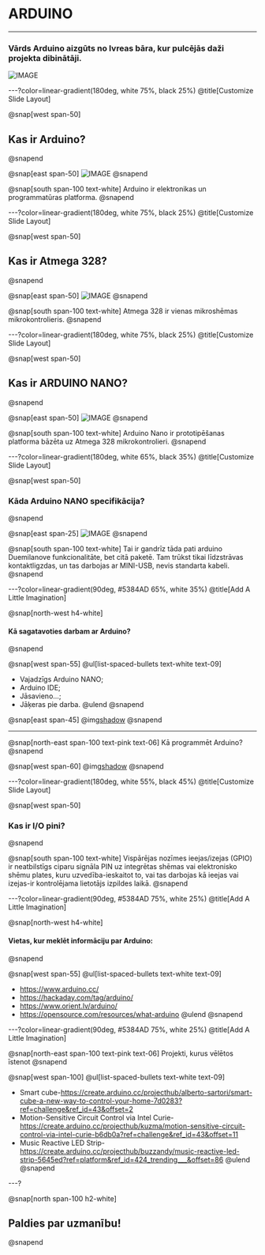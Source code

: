 # ARDUINO

---

### Vārds Arduino aizgūts no Ivreas bāra, kur pulcējās daži projekta dibinātāji.

![IMAGE](https://external-preview.redd.it/BCZ_-ppi_D9nKLvrYaITvX3gUy-Y5VrRyCXCdfvOuDU.jpg?auto=webp&s=ae019640d8bfa40c5cd87a9405a2409f5de3f404)

---?color=linear-gradient(180deg, white 75%, black 25%)
@title[Customize Slide Layout]

@snap[west span-50]
## Kas ir Arduino?
@snapend

@snap[east span-50]
![IMAGE](https://upload.wikimedia.org/wikipedia/commons/thumb/8/87/Arduino_Logo.svg/1024px-Arduino_Logo.svg.png)
@snapend

@snap[south span-100 text-white]
Arduino ir elektronikas un programmatūras platforma.
@snapend

---?color=linear-gradient(180deg, white 75%, black 25%)
@title[Customize Slide Layout]

@snap[west span-50]
## Kas ir Atmega 328?
@snapend

@snap[east span-50]
![IMAGE](https://images-na.ssl-images-amazon.com/images/I/31cJ3qYCS6L._SX425_.jpg)
@snapend

@snap[south span-100 text-white]
Atmega 328 ir vienas mikroshēmas mikrokontrolieris.
@snapend

---?color=linear-gradient(180deg, white 75%, black 25%)
@title[Customize Slide Layout]

@snap[west span-50]
## Kas ir ARDUINO NANO?
@snapend

@snap[east span-50]
![IMAGE](https://www.electronics-lab.com/wp-content/uploads/2017/02/ARDUINO_NANO.png)
@snapend

@snap[south span-100 text-white]
Arduino Nano ir prototipēšanas platforma bāzēta uz Atmega 328 mikrokontrolieri. 
@snapend

---?color=linear-gradient(180deg, white 65%, black 35%)
@title[Customize Slide Layout]

@snap[west span-50]
### Kāda Arduino NANO specifikācija?

@snapend

@snap[east span-25]
![IMAGE](http://cdn1.shopium.ua/d/arduino/uploads/nano-pinout.jpg)
@snapend

@snap[south span-100 text-white]
Tai ir gandrīz tāda pati arduino Duemilanove funkcionalitāte, bet citā paketē. Tam trūkst tikai līdzstrāvas kontaktligzdas, un tas darbojas ar MINI-USB, nevis standarta kabeli.
@snapend

---?color=linear-gradient(90deg, #5384AD 65%, white 35%)
@title[Add A Little Imagination]

@snap[north-west h4-white]
#### Kā sagatavoties darbam ar Arduino?
@snapend

@snap[west span-55]
@ul[list-spaced-bullets text-white text-09]
- Vajadzīgs Arduino NANO;
- Arduino IDE;
- Jāsavieno...;
- Jāķeras pie darba.
@ulend
@snapend

@snap[east span-45]
@img[shadow](https://osphotonics.files.wordpress.com/2014/08/dccduino2.png)
@snapend

---

@snap[north-east span-100 text-pink text-06]
Kā programmēt Arduino?
@snapend

@snap[west span-60]
@img[shadow](http://www.littlearmrobot.com/uploads/3/8/4/8/38484491/arduino-blink-led-basic-code_orig.jpg)
@snapend

---?color=linear-gradient(180deg, white 55%, black 45%)
@title[Customize Slide Layout]

@snap[west span-50]
### Kas ir I/O pini?

@snapend

@snap[south span-100 text-white]
Vispārējas nozīmes ieejas/izejas (GPIO) ir neatbilstīgs ciparu signāla PIN uz integrētas shēmas vai elektronisko shēmu plates, kuru uzvedība-ieskaitot to, vai tas darbojas kā ieejas vai izejas-ir kontrolējama lietotājs izpildes laikā.
@snapend

---?color=linear-gradient(90deg, #5384AD 75%, white 25%)
@title[Add A Little Imagination]

@snap[north-west h4-white]
#### Vietas, kur meklēt informāciju par Arduino:
@snapend

@snap[west span-55]
@ul[list-spaced-bullets text-white text-09]
- https://www.arduino.cc/
- https://hackaday.com/tag/arduino/
- https://www.orient.lv/arduino/
- https://opensource.com/resources/what-arduino
@ulend
@snapend

---?color=linear-gradient(90deg, #5384AD 75%, white 25%)
@title[Add A Little Imagination]

@snap[north-east span-100 text-pink text-06]
Projekti, kurus vēlētos īstenot
@snapend

@snap[west span-100]
@ul[list-spaced-bullets text-white text-09]
- Smart cube-https://create.arduino.cc/projecthub/alberto-sartori/smart-cube-a-new-way-to-control-your-home-7d0283?ref=challenge&ref_id=43&offset=2
- Motion-Sensitive Circuit Control via Intel Curie-https://create.arduino.cc/projecthub/kuzma/motion-sensitive-circuit-control-via-intel-curie-b6db0a?ref=challenge&ref_id=43&offset=11
- Music Reactive LED Strip-https://create.arduino.cc/projecthub/buzzandy/music-reactive-led-strip-5645ed?ref=platform&ref_id=424_trending___&offset=86
@ulend
@snapend

---?

@snap[north span-100 h2-white]
## Paldies par uzmanību!
@snapend
